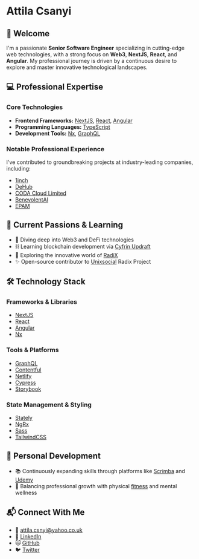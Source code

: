 # Attila Csanyi

## 👋 Welcome

I'm a passionate **Senior Software Engineer** specializing in cutting-edge web technologies, with a strong focus on **Web3**, **NextJS**, **React**, and **Angular**. My professional journey is driven by a continuous desire to explore and master innovative technological landscapes.

## 💻 Professional Expertise

### Core Technologies
- **Frontend Frameworks:** [NextJS](https://nextjs.org/), [React](https://react.dev/), [Angular](https://angular.io/)
- **Programming Languages:** [TypeScript](https://www.typescriptlang.org/)
- **Development Tools:** [Nx](https://nx.dev/), [GraphQL](https://graphql.org/)

### Notable Professional Experience
I've contributed to groundbreaking projects at industry-leading companies, including:
- [1inch](https://1inch.io/)
- [DeHub](https://dehub.net/)
- [CODA Cloud Limited](https://codacloud.io/)
- [BenevolentAI](https://www.benevolent.com/)
- [EPAM](https://www.epam.com/)

## 🚀 Current Passions & Learning

- 🔭 Diving deep into Web3 and DeFi technologies
- ⛓️ Learning blockchain development via [Cyfrin Updraft](https://www.cyfrin.io/updraft)
- 🌱 Exploring the innovative world of [RadiX](https://www.radixdlt.com/)
- ✨ Open-source contributor to [Unixsocial](https://github.com/unixsocial/unix) Radix Project

## 🛠 Technology Stack

### Frameworks & Libraries
- [NextJS](https://nextjs.org/)
- [React](https://react.dev/)
- [Angular](https://angular.io/)
- [Nx](https://nx.dev/)

### Tools & Platforms
- [GraphQL](https://www.the-guild.dev/graphql/codegen)
- [Contentful](https://www.contentful.com/)
- [Netlify](https://www.netlify.com/)
- [Cypress](https://www.cypress.io/)
- [Storybook](https://storybook.js.org/)

### State Management & Styling
- [Stately](https://stately.ai/)
- [NgRx](https://ngrx.io/)
- [Sass](https://sass-lang.com/)
- [TailwindCSS](https://tailwindcss.com/)

## 🌟 Personal Development

- 📚 Continuously expanding skills through platforms like [Scrimba](https://scrimba.com/) and [Udemy](https://www.udemy.com)
- 💪 Balancing professional growth with physical [fitness](https://www.youtube.com/watch?v=yAccZcQ-Mbs) and mental wellness

## 📬 Connect With Me

- 📧 [attila.csnyi@yahoo.co.uk](mailto:attila.csnyi@yahoo.co.uk)
- 🔗 [LinkedIn](https://www.linkedin.com/in/attilacsanyi)
- 🐱 [GitHub](https://github.com/attilacsanyi)
- 🐦 [Twitter](https://x.com/attilacsanyi)
